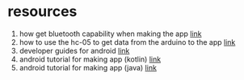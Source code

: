 # resources

1. how get bluetooth capability when making the app [link](https://www.youtube.com/watch?v=y8R2C86BIUc&list=PLgCYzUzKIBE8KHMzpp6JITZ2JxTgWqDH2)
2. how to use the hc-05 to get data from the arduino to the app [link](https://www.youtube.com/watch?v=aE8EbDmrUfQ&t=203s) 
3. developer guides for android [link](https://developer.android.com/develop/connectivity/bluetooth)
4. android tutorial for making app (kotlin) [link](https://developer.android.com/courses/android-basics-compose/course)
5. android tutorial for making app (java) [link](https://developer.android.com/codelabs/build-your-first-android-app#0)
